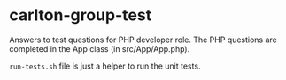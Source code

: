# carlton-group-test
Answers to test questions for PHP developer role.
The PHP questions are completed in the App class (in src/App/App.php).

`run-tests.sh` file is just a helper to run the unit tests.
